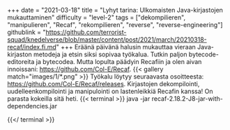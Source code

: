 +++
date = "2021-03-18"
title = "Lyhyt tarina: Ulkomaisten Java-kirjastojen mukauttaminen"
difficulty = "level-2"
tags = ["dekompilieren", "manipulieren", "Recaf", "rekompilieren", "reverse", "reverse-engineering"]
githublink = "https://github.com/terrorist-squad/knedelverse/blob/master/content/post/2021/march/20210318-recaf/index.fi.md"
+++
Eräänä päivänä halusin mukauttaa vieraan Java-kirjaston metodeja ja etsin siksi sopivaa työkalua. Tutkin paljon bytecode-editoreita ja bytecodea. Mutta lopulta päädyin Recafiin ja olen aivan innoissani: https://github.com/Col-E/Recaf.
{{< gallery match="images/1/*.png" >}}
Työkalu löytyy seuraavasta osoitteesta: https://github.com/Col-E/Recaf/releases. Kirjastojen dekompilointi, uudelleenkompilointi ja manipulointi on lastenleikkiä Recafin kanssa! On parasta kokeilla sitä heti.
{{< terminal >}}
java -jar recaf-2.18.2-J8-jar-with-dependencies.jar

{{</ terminal >}}

